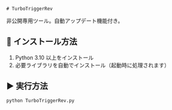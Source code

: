     # TurboTriggerRev

非公開専用ツール。自動アップデート機能付き。

## 🔧 インストール方法
1. Python 3.10 以上をインストール  
2. 必要ライブラリを自動でインストール（起動時に処理されます）

## ▶ 実行方法
```bash
python TurboTriggerRev.py
